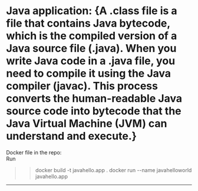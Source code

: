 Java application:
{A .class file is a file that contains Java bytecode, which is the compiled version of a Java source file (.java). When you write Java code in a .java file, you need to compile it using the Java compiler (javac). This process converts the human-readable Java source code into bytecode that the Java Virtual Machine (JVM) can understand and execute.}
=================
Docker file in the repo:  
Run
>> docker build -t javahello.app .
>> docker run --name javahelloworld javahello.app
--------------------
